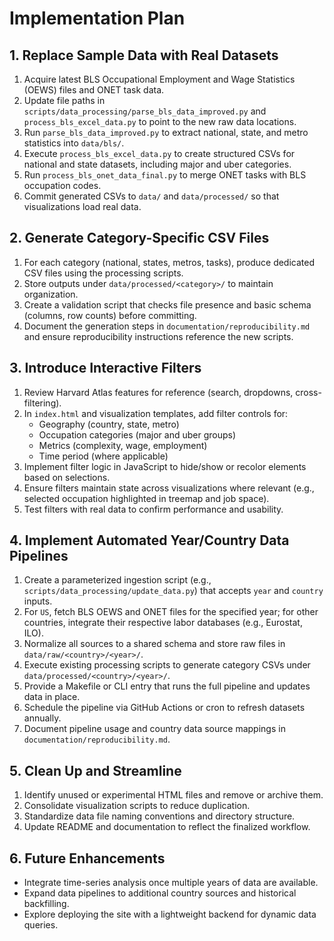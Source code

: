 # Implementation Plan

## 1. Replace Sample Data with Real Datasets
1. Acquire latest BLS Occupational Employment and Wage Statistics (OEWS) files and ONET task data.
2. Update file paths in `scripts/data_processing/parse_bls_data_improved.py` and `process_bls_excel_data.py` to point to the new raw data locations.
3. Run `parse_bls_data_improved.py` to extract national, state, and metro statistics into `data/bls/`.
4. Execute `process_bls_excel_data.py` to create structured CSVs for national and state datasets, including major and uber categories.
5. Run `process_bls_onet_data_final.py` to merge ONET tasks with BLS occupation codes.
6. Commit generated CSVs to `data/` and `data/processed/` so that visualizations load real data.

## 2. Generate Category-Specific CSV Files
1. For each category (national, states, metros, tasks), produce dedicated CSV files using the processing scripts.
2. Store outputs under `data/processed/<category>/` to maintain organization.
3. Create a validation script that checks file presence and basic schema (columns, row counts) before committing.
4. Document the generation steps in `documentation/reproducibility.md` and ensure reproducibility instructions reference the new scripts.

## 3. Introduce Interactive Filters
1. Review Harvard Atlas features for reference (search, dropdowns, cross-filtering).
2. In `index.html` and visualization templates, add filter controls for:
   - Geography (country, state, metro)
   - Occupation categories (major and uber groups)
   - Metrics (complexity, wage, employment)
   - Time period (where applicable)
3. Implement filter logic in JavaScript to hide/show or recolor elements based on selections.
4. Ensure filters maintain state across visualizations where relevant (e.g., selected occupation highlighted in treemap and job space).
5. Test filters with real data to confirm performance and usability.

## 4. Implement Automated Year/Country Data Pipelines
1. Create a parameterized ingestion script (e.g., `scripts/data_processing/update_data.py`) that accepts `year` and `country` inputs.
2. For `US`, fetch BLS OEWS and ONET files for the specified year; for other countries, integrate their respective labor databases (e.g., Eurostat, ILO).
3. Normalize all sources to a shared schema and store raw files in `data/raw/<country>/<year>/`.
4. Execute existing processing scripts to generate category CSVs under `data/processed/<country>/<year>/`.
5. Provide a Makefile or CLI entry that runs the full pipeline and updates data in place.
6. Schedule the pipeline via GitHub Actions or cron to refresh datasets annually.
7. Document pipeline usage and country data source mappings in `documentation/reproducibility.md`.

## 5. Clean Up and Streamline
1. Identify unused or experimental HTML files and remove or archive them.
2. Consolidate visualization scripts to reduce duplication.
3. Standardize data file naming conventions and directory structure.
4. Update README and documentation to reflect the finalized workflow.

## 6. Future Enhancements
- Integrate time-series analysis once multiple years of data are available.
- Expand data pipelines to additional country sources and historical backfilling.
- Explore deploying the site with a lightweight backend for dynamic data queries.
